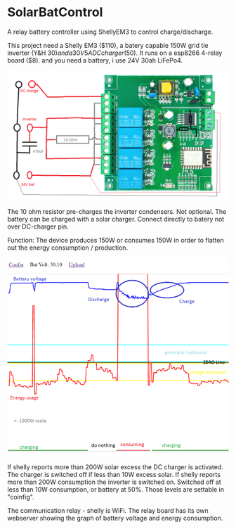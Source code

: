 # SolarBatControl
A relay battery controller using ShellyEM3 to control charge/discharge.

This project need a Shelly EM3 ($110), a batery capable 150W grid tie inverter (Y&H $30) and a 30V 5A DC charger ($50). It runs on a esp8266 4-relay board ($8). and you need a battery, i use 24V 30ah LiFePo4.

![schematic.png](schematic.png "This way")

The 10 ohm resistor pre-charges the inverter condensers. Not optional.
The battery can be charged with a solar charger. Connect directly to batery not over DC-charger pin.

Function:
The device produces 150W or consumes 150W in order to flatten out the energy consumption / production.

![Untitled.png](Untitled.png "Function")

If shelly reports more than 200W solar excess the DC charger is activated. The charger is switched off if less than 10W excess solar.
If shelly reports more than 200W consumption the inverter is switched on. Switched off at less than 10W consumption, or battery at 50%. Those levels are settable in "coinfig".

The communication relay - shelly is WiFi. The relay board has its own webserver showing the graph of battery voltage and energy consumption.
